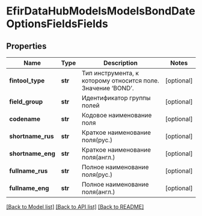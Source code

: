 # EfirDataHubModelsModelsBondDateOptionsFieldsFields

## Properties
Name | Type | Description | Notes
------------ | ------------- | ------------- | -------------
**fintool_type** | **str** | Тип инструмента, к которому относится поле. Значение ‘BOND’. | [optional] 
**field_group** | **str** | Идентификатор группы полей | [optional] 
**codename** | **str** | Кодовое наименование поля | [optional] 
**shortname_rus** | **str** | Краткое наименование поля(рус.) | [optional] 
**shortname_eng** | **str** | Краткое наименование поля(англ.) | [optional] 
**fullname_rus** | **str** | Полное наименование поля(рус.) | [optional] 
**fullname_eng** | **str** | Полное наименование поля(англ.) | [optional] 

[[Back to Model list]](../README.md#documentation-for-models) [[Back to API list]](../README.md#documentation-for-api-endpoints) [[Back to README]](../README.md)

